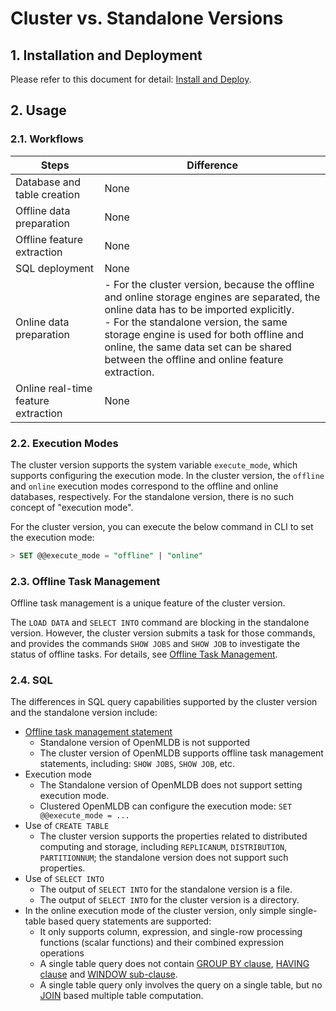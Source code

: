 # Cluster vs. Standalone Versions

## 1. Installation and Deployment

Please refer to this document for detail: [Install and Deploy](../deploy/install_deploy.md). 

## 2. Usage

### 2.1. Workflows

| Steps                               | Difference                                                   |
| ----------------------------------- | ------------------------------------------------------------ |
| Database and table creation         | None                                                         |
| Offline data preparation            | None                                                         |
| Offline feature extraction          | None                                                         |
| SQL deployment                      | None                                                         |
| Online data preparation             | - For the cluster version, because the offline and online storage engines are separated, the online data has to be imported explicitly. <br />- For the standalone version, the same storage engine is used for both offline and online, the same data set can be shared between the offline and online feature extraction. |
| Online real-time feature extraction | None                                                         |

### 2.2. Execution Modes

The cluster version supports the system variable `execute_mode`, which supports configuring the execution mode. In the cluster version, the `offline` and `online` execution modes correspond to the offline and online databases, respectively. For the standalone version, there is no such concept of "execution mode".

For the cluster version, you can execute the below command in CLI to set the execution mode:

```sql
> SET @@execute_mode = "offline" | "online"
````


### 2.3. Offline Task Management

Offline task management is a unique feature of the cluster version.

The `LOAD DATA` and `SELECT INTO` command are blocking in the standalone version. However, the cluster version submits a task for those commands, and provides the commands ``SHOW JOBS`` and `SHOW JOB` to investigate the status of offline tasks. For details, see [Offline Task Management](../reference/sql/task_manage/reference.md).

### 2.4. SQL

The differences in SQL query capabilities supported by the cluster version and the standalone version include:

- [Offline task management statement](../reference/sql/task_manage/reference.md)
  - Standalone version of OpenMLDB is not supported
  - The cluster version of OpenMLDB supports offline task management statements, including: `SHOW JOBS`, `SHOW JOB`, etc.
- Execution mode
  - The Standalone version of OpenMLDB does not support setting execution mode.
  - Clustered OpenMLDB can configure the execution mode: `SET @@execute_mode = ...`
- Use of `CREATE TABLE`
  - The cluster version supports the properties related to distributed computing and storage, including `REPLICANUM`, `DISTRIBUTION`, `PARTITIONNUM`; the standalone version does not support such properties.
- Use of `SELECT INTO`
  - The output of `SELECT INTO` for the standalone version is a file.
  - The output of `SELECT INTO` for the cluster version is a directory.
- In the online execution mode of the cluster version, only simple single-table based query statements are supported:
  - It only supports column, expression, and single-row processing functions (scalar functions) and their combined expression operations
  - A single table query does not contain [GROUP BY clause](../reference/sql/dql/JOIN_CLAUSE.md), [HAVING clause](../reference/sql/dql/HAVING_CLAUSE.md) and [WINDOW sub-clause](../reference/sql/dql/WINDOW_CLAUSE.md).
  - A single table query only involves the query on a single table, but no [JOIN](../reference/sql/dql/JOIN_CLAUSE.md) based multiple table computation.

